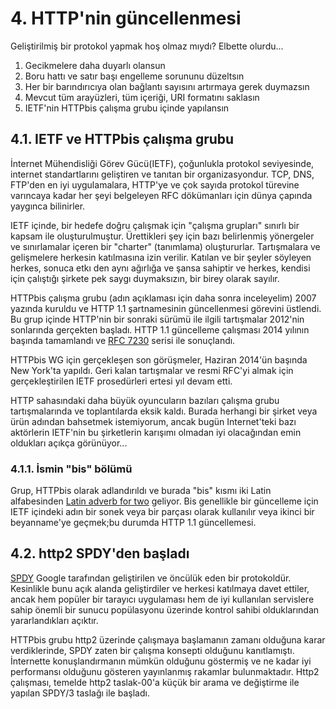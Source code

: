 # 4. HTTP'nin güncellenmesi

Geliştirilmiş bir protokol yapmak hoş olmaz mıydı? Elbette olurdu...

1. Gecikmelere daha duyarlı olansun
2. Boru hattı ve satır başı engelleme sorununu düzeltsın
3. Her bir barındırıcıya olan bağlantı sayısını artırmaya gerek duymazsın
4. Mevcut tüm arayüzleri, tüm içeriği, URI formatını saklasın
5. IETF'nin HTTPbis çalışma grubu içinde yapılansın

## 4.1. IETF ve HTTPbis çalışma grubu

İnternet Mühendisliği Görev Gücü(IETF), çoğunlukla protokol seviyesinde, internet standartlarını geliştiren ve tanıtan bir organizasyondur. TCP, DNS, FTP'den en iyi uygulamalara, HTTP'ye ve çok sayıda protokol türevine varıncaya kadar her şeyi belgeleyen RFC dökümanları için dünya çapında yaygınca bilinirler.
 
IETF içinde, bir hedefe doğru çalışmak için "çalışma grupları" sınırlı bir kapsam ile oluşturulmuştur.  Ürettikleri şey için bazı belirlenmiş yönergeler ve sınırlamalar içeren bir "charter" (tanımlama) oluştururlar. Tartışmalara ve gelişmelere herkesin katılmasına izin verilir.  Katılan ve bir şeyler söyleyen herkes, sonuca etkı den aynı ağırlığa ve şansa sahiptir ve herkes, kendisi için çalıştığı şirkete pek saygı duymaksızın, bir birey olarak sayılır.

HTTPbis çalışma grubu (adın açıklaması için daha sonra inceleyelim) 2007 yazında kuruldu ve HTTP 1.1 şartnamesinin güncellenmesi görevini üstlendi.  Bu grup içinde HTTP'nin bir sonraki sürümü ile ilgili tartışmalar 2012'nin sonlarında gerçekten başladı.  HTTP 1.1 güncelleme çalışması 2014 yılının başında tamamlandı ve [RFC 7230](https://tools.ietf.org/html/rfc7230) serisi ile sonuçlandı.

HTTPbis WG için gerçekleşen son görüşmeler, Haziran 2014'ün başında New York'ta yapıldı. Geri kalan tartışmalar ve resmi RFC'yi almak için gerçekleştirilen IETF prosedürleri ertesi yıl devam etti.

HTTP sahasındaki daha büyük oyuncuların bazıları çalışma grubu tartışmalarında ve toplantılarda eksik kaldı. Burada herhangi bir şirket veya ürün adından bahsetmek istemiyorum, ancak bugün Internet'teki bazı aktörlerin IETF'nin bu şirketlerin karışımı olmadan iyi olacağından emin oldukları açıkça görünüyor...

### 4.1.1. İsmin "bis" bölümü

Grup, HTTPbis olarak adlandırıldı ve burada "bis" kısmı iki Latin alfabesinden [Latin adverb for two](http://en.wiktionary.org/wiki/bis#Latin) geliyor. Bis genellikle bir güncelleme için IETF içindeki adın bir sonek veya bir parçası olarak kullanılır veya ikinci bir beyanname'ye geçmek;bu durumda HTTP 1.1 güncellemesi.

## 4.2. http2 SPDY'den başladı

[SPDY](http://en.wikipedia.org/wiki/SPDY) Google tarafından geliştirilen ve öncülük eden bir protokoldür. Kesinlikle bunu açık alanda geliştirdiler ve herkesi katılmaya davet ettiler, ancak hem popüler bir tarayıcı uygulaması hem de iyi kullanılan servislere sahip önemli bir sunucu popülasyonu üzerinde kontrol sahibi olduklarından yararlandıkları açıktır.

HTTPbis grubu http2 üzerinde çalışmaya başlamanın zamanı olduğuna karar verdiklerinde, SPDY zaten bir çalışma konsepti olduğunu kanıtlamıştı. İnternette konuşlandırmanın mümkün olduğunu göstermiş ve ne kadar iyi performansı olduğunu gösteren yayınlanmış rakamlar bulunmaktadır.  Http2 çalışması, temelde http2 taslak-00'a küçük bir arama ve değiştirme ile yapılan SPDY/3 taslağı ile başladı.
  
